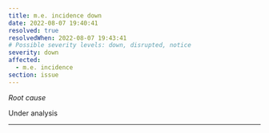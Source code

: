 ```yaml
---
title: m.e. incidence down
date: 2022-08-07 19:40:41
resolved: true
resolvedWhen: 2022-08-07 19:43:41
# Possible severity levels: down, disrupted, notice
severity: down
affected:
  - m.e. incidence
section: issue
---
```


*Root cause*

Under analysis

---


